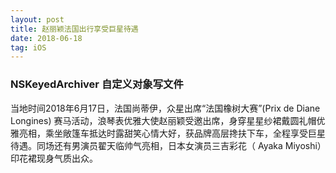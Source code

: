 ```yaml
---
layout: post
title: 赵丽颖法国出行享受巨星待遇
date: 2018-06-18 
tag: iOS
---
```


### NSKeyedArchiver 自定义对象写文件


当地时间2018年6月17日，法国尚蒂伊，众星出席“法国橡树大赛”(Prix de Diane Longines) 赛马活动，浪琴表优雅大使赵丽颖受邀出席，身穿星星纱裙戴圆礼帽优雅亮相，乘坐敞篷车抵达时露甜笑心情大好，获品牌高层搀扶下车，全程享受巨星待遇。同场还有男演员翟天临帅气亮相，日本女演员三吉彩花（ Ayaka Miyoshi）印花裙现身气质出众。


